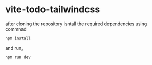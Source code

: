 # vite-todo-tailwindcss

after cloning the repository isntall the required dependencies using commnad 

```npm install``` 

and run,

```npm run dev```
